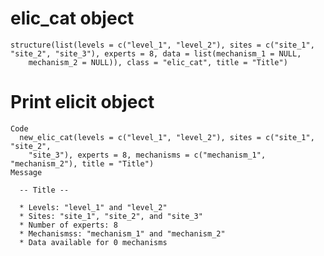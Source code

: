 # elic_cat object

    structure(list(levels = c("level_1", "level_2"), sites = c("site_1", 
    "site_2", "site_3"), experts = 8, data = list(mechanism_1 = NULL, 
        mechanism_2 = NULL)), class = "elic_cat", title = "Title")

# Print elicit object

    Code
      new_elic_cat(levels = c("level_1", "level_2"), sites = c("site_1", "site_2",
        "site_3"), experts = 8, mechanisms = c("mechanism_1", "mechanism_2"), title = "Title")
    Message
      
      -- Title --
      
      * Levels: "level_1" and "level_2"
      * Sites: "site_1", "site_2", and "site_3"
      * Number of experts: 8
      * Mechanismss: "mechanism_1" and "mechanism_2"
      * Data available for 0 mechanisms

